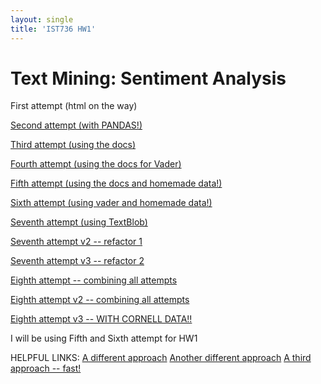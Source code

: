 ```yaml
---
layout: single
title: 'IST736 HW1'
---
```


# Text Mining: Sentiment Analysis

First attempt (html on the way)

[Second attempt (with PANDAS!)](https://danielcaraway.github.io/html/HW1_pandas.html)

[Third attempt (using the docs)](https://danielcaraway.github.io/html/HW1_viathedocs.html)

[Fourth attempt (using the docs for Vader)](https://danielcaraway.github.io/html/HW1_viathedocs_vader.html) 

[Fifth attempt (using the docs and homemade data!)](https://danielcaraway.github.io/html/HW1_viathedocs_kdata.html)

[Sixth attempt (using vader and homemade data!)](https://danielcaraway.github.io/html/HW1_viathedocs_vader_kdata.html)

[Seventh attempt (using TextBlob)](https://danielcaraway.github.io/html/HW1_textblob.html)

[Seventh attempt v2 -- refactor 1](https://danielcaraway.github.io/html/HW1_textblob_v2.html)

[Seventh attempt v3 -- refactor 2](https://danielcaraway.github.io/html/HW1_textblob_v3.html)

[Eighth attempt -- combining all attempts](https://danielcaraway.github.io/html/HW1_ALL.html)

[Eighth attempt v2 -- combining all attempts](https://danielcaraway.github.io/html/HW1_ALL_v2.html)

[Eighth attempt v3 -- WITH CORNELL DATA!!](https://danielcaraway.github.io/html/HW1_ALL_v3.html)

I will be using Fifth and Sixth attempt for HW1


HELPFUL LINKS:
[A different approach](https://towardsdatascience.com/basic-binary-sentiment-analysis-using-nltk-c94ba17ae386)
[Another different approach](https://www.datacamp.com/community/tutorials/text-analytics-beginners-nltk)
[A third approach -- fast!](https://levelup.gitconnected.com/sentiment-analysis-using-machine-learning-python-9122e03f8f7b)


